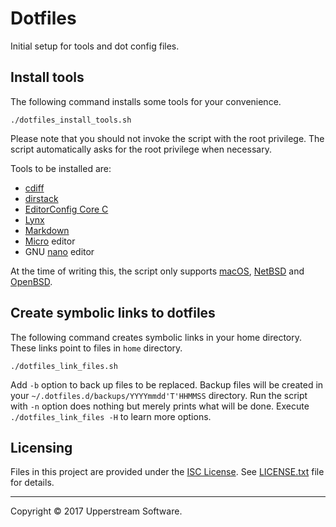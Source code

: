 # Dotfiles

Initial setup for tools and dot config files.


## Install tools

The following command installs some tools for your convenience.

    ./dotfiles_install_tools.sh

Please note that you should not invoke the script with the root
privilege.  The script automatically asks for the root privilege when
necessary.

Tools to be installed are:

* [cdiff][]
* [dirstack][]
* [EditorConfig Core C][]
* [Lynx][]
* [Markdown][]
* [Micro][] editor
* GNU [nano][] editor


At the time of writing this, the script only supports [macOS][],
[NetBSD][] and [OpenBSD][].

[cdiff]: https://github.com/ymattw/cdiff
    "ymattw/cdiff: View colored, incremental diff in workspace or from stdin with side by side and auto pager support"
[dirstack]: https://bitbucket.org/upperstream/dirstack
    "upperstream / dirstack   &mdash; Bitbucket"
[EditorConfig Core C]:
    https://github.com/editorconfig/editorconfig-core-c
[Lynx]: http://lynx.invisible-island.net/
    "LYNX &ndash; The Text Web-Browser"
[macOS]: https://www.apple.com/lae/macos/high-sierra/
    "macOS High Sierra - Apple"
[Markdown]: https://daringfireball.net/projects/markdown/
    "Daring Fireball: Markdown"
[Micro]: https://micro-editor.github.io/ "Micro - Home"
[nano]: https://www.nano-editor.org/ "GNU nano"
[NetBSD]: https://www.netbsd.org/ "The NetBSD Project"
[OpenBSD]: https://www.openbsd.org/ "OpenBSD"


## Create symbolic links to dotfiles

The following command creates symbolic links in your home directory.
These links point to files in `home` directory.

    ./dotfiles_link_files.sh

Add `-b` option to back up files to be replaced.  Backup files will be
created in your `~/.dotfiles.d/backups/YYYYmmdd'T'HHMMSS` directory.
Run the script with `-n` option does nothing but merely prints what
will be done.
Execute `./dotfiles_link_files -H` to learn more options.


## Licensing

Files in this project are provided under the [ISC License][].
See [LICENSE.txt](LICENSE.txt) file for details.

[ISC License]:
    http://www.isc.org/downloads/software-support-policy/isc-license

- - -

Copyright &copy; 2017 Upperstream Software.
